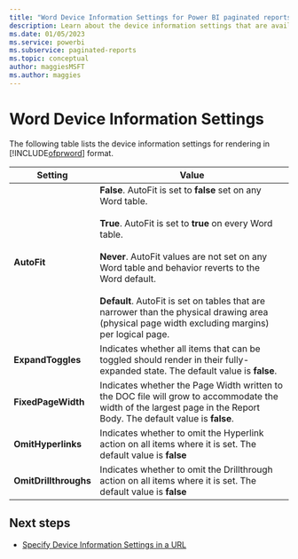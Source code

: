 ```yaml
---
title: "Word Device Information Settings for Power BI paginated reports| Microsoft Docs"
description: Learn about the device information settings that are available for rendering in Microsoft Word format.
ms.date: 01/05/2023
ms.service: powerbi
ms.subservice: paginated-reports
ms.topic: conceptual
author: maggiesMSFT
ms.author: maggies
---
```

# Word Device Information Settings
  The following table lists the device information settings for rendering in [!INCLUDE[ofprword](/sql/includes/ofprword-md)] format.  
  
|Setting|Value|  
|-------------|-----------|  
|**AutoFit**|**False**. AutoFit is set to **false** set on any Word table.<br /><br /> **True**. AutoFit is set to **true** on every Word table.<br /><br /> **Never**. AutoFit values are not set on any Word table and behavior reverts to the Word default.<br /><br /> **Default**. AutoFit is set on tables that are narrower than the physical drawing area (physical page width excluding margins) per logical page.|  
|**ExpandToggles**|Indicates whether all items that can be toggled should render in their fully-expanded state. The default value is **false**.|  
|**FixedPageWidth**|Indicates whether the Page Width written to the DOC file will grow to accommodate the width of the largest page in the Report Body. The default value is **false**.|  
|**OmitHyperlinks**|Indicates whether to omit the Hyperlink action on all items where it is set. The default value is **false**|  
|**OmitDrillthroughs**|Indicates whether to omit the Drillthrough action on all items where it is set. The default value is **false**|  
  
## Next steps

- [Specify Device Information Settings in a URL](/sql/reporting-services/specify-device-information-settings-in-a-url)

  
  

